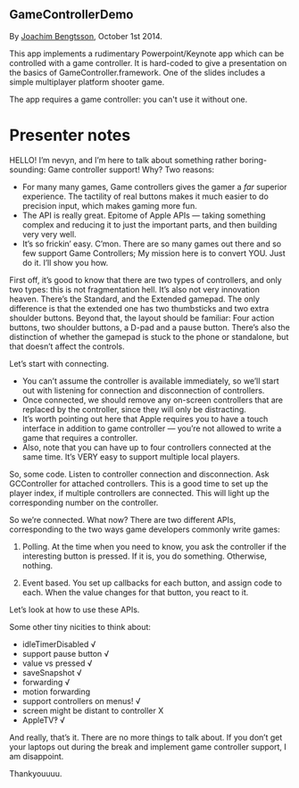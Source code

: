 GameControllerDemo
-------------------

By [Joachim Bengtsson](mailto:joachimb@gmail.com), October 1st 2014.

This app implements a rudimentary Powerpoint/Keynote app which can be controlled with a game controller. It is hard-coded to give a presentation on the basics of GameController.framework. One of the slides includes a simple multiplayer platform shooter game.

The app requires a game controller: you can't use it without one.

Presenter notes
================

HELLO! I’m nevyn, and I’m here to talk about something rather boring-sounding: Game controller support! Why? Two reasons:

* For many many games, Game controllers gives the gamer a *far* superior experience. The tactility of real buttons makes it much easier to do precision input, which makes gaming more fun.
* The API is really great. Epitome of Apple APIs — taking something complex and reducing it to just the important parts, and then building very very well.
* It’s so frickin’ easy. C’mon. There are so many games out there and so few support Game Controllers; My mission here is to convert YOU. Just do it. I’ll show you how.

First off, it’s good to know that there are two types of controllers, and only two types: this is not fragmentation hell. It’s also not very innovation heaven. There’s the Standard, and the Extended gamepad. The only difference is that the extended one has two thumbsticks and two extra shoulder buttons. Beyond that, the layout should be familiar: Four action buttons, two shoulder buttons, a D-pad and a pause button. There’s also the distinction of whether the gamepad is stuck to the phone or standalone, but that doesn’t affect the controls.

Let’s start with connecting.

* You can’t assume the controller is available immediately, so we’ll start out with listening for connection and disconnection of controllers.
* Once connected, we should remove any on-screen controllers that are replaced by the controller, since they will only be distracting.
* It’s worth pointing out here that Apple requires you to have a touch interface in addition to game controller — you’re not allowed to write a game that requires a controller.
* Also, note that you can have up to four controllers connected at the same time. It’s VERY easy to support multiple local players.

So, some code. Listen to controller connection and disconnection. Ask GCController for attached controllers. This is a good time to set up the player index, if multiple controllers are connected. This will light up the corresponding number on the controller.

So we’re connected. What now? There are two different APIs, corresponding to the two ways game developers commonly write games:

1. Polling. At the time when you need to know, you ask the controller if the interesting button is pressed. If it is, you do something. Otherwise, nothing.

2. Event based. You set up callbacks for each button, and assign code to each. When the value changes for that button, you react to it.

Let’s look at how to use these APIs.

Some other tiny nicities to think about:

* idleTimerDisabled √
* support pause button √
* value vs pressed √
* saveSnapshot √
* forwarding √
* motion forwarding
* support controllers on menus! √
* screen might be distant to controller X
* AppleTV‽ √


And really, that’s it. There are no more things to talk about. If you don’t get your laptops out during the break and implement game controller support, I am disappoint.

Thankyouuuu.